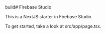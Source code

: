 build# Firebase Studio

This is a NextJS starter in Firebase Studio.

To get started, take a look at src/app/page.tsx.
